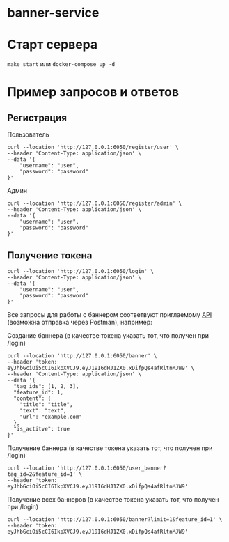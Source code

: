 # banner-service

# Старт сервера

`make start` или `docker-compose up -d`

# Пример запросов и ответов

## Регистрация

Пользователь

```
curl --location 'http://127.0.0.1:6050/register/user' \
--header 'Content-Type: application/json' \
--data '{
    "username": "user",
    "password": "password"
}'
```

Админ

```
curl --location 'http://127.0.0.1:6050/register/admin' \
--header 'Content-Type: application/json' \
--data '{
    "username": "user",
    "password": "password"
}'
```

## Получение токена

```
curl --location 'http://127.0.0.1:6050/login' \
--header 'Content-Type: application/json' \
--data '{
    "username": "user",
    "password": "password"
}'
```

Все запросы для работы с баннером соответвуют приглаемому [API](https://github.com/randnull/banner-service/blob/main/docs/api/api.yaml) (возможна отправка через Postman), например:

Создание баннера (в качестве токена указать тот, что получен при /login)

```
curl --location 'http://127.0.0.1:6050/banner' \
--header 'token: eyJhbGciOi5cCI6IkpXVCJ9.eyJ19I6dHJ1ZX0.xDifpQs4afRltnMJW9' \
--header 'Content-Type: application/json' \
--data '{
  "tag_ids": [1, 2, 3],
  "feature_id": 1,
  "content": {
    "title": "title",
    "text": "text",
    "url": "example.com"
  },
  "is_actitve": true
}'
```

Получение баннера (в качестве токена указать тот, что получен при /login)

```
curl --location 'http://127.0.0.1:6050/user_banner?tag_id=2&feature_id=1' \
--header 'token: eyJhbGciOi5cCI6IkpXVCJ9.eyJ19I6dHJ1ZX0.xDifpQs4afRltnMJW9'
```


Получение всех баннеров (в качестве токена указать тот, что получен при /login)

```
curl --location 'http://127.0.0.1:6050/banner?limit=1&feature_id=1' \
--header 'token: eyJhbGciOi5cCI6IkpXVCJ9.eyJ19I6dHJ1ZX0.xDifpQs4afRltnMJW9'
```

